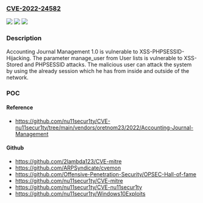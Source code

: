 ### [CVE-2022-24582](https://cve.mitre.org/cgi-bin/cvename.cgi?name=CVE-2022-24582)
![](https://img.shields.io/static/v1?label=Product&message=n%2Fa&color=blue)
![](https://img.shields.io/static/v1?label=Version&message=n%2Fa&color=blue)
![](https://img.shields.io/static/v1?label=Vulnerability&message=n%2Fa&color=brighgreen)

### Description

Accounting Journal Management 1.0 is vulnerable to XSS-PHPSESSID-Hijacking. The parameter manage_user from User lists is vulnerable to XSS-Stored and PHPSESSID attacks. The malicious user can attack the system by using the already session which he has from inside and outside of the network.

### POC

#### Reference
- https://github.com/nu11secur1ty/CVE-nu11secur1ty/tree/main/vendors/oretnom23/2022/Accounting-Journal-Management

#### Github
- https://github.com/2lambda123/CVE-mitre
- https://github.com/ARPSyndicate/cvemon
- https://github.com/Offensive-Penetration-Security/OPSEC-Hall-of-fame
- https://github.com/nu11secur1ty/CVE-mitre
- https://github.com/nu11secur1ty/CVE-nu11secur1ty
- https://github.com/nu11secur1ty/Windows10Exploits

